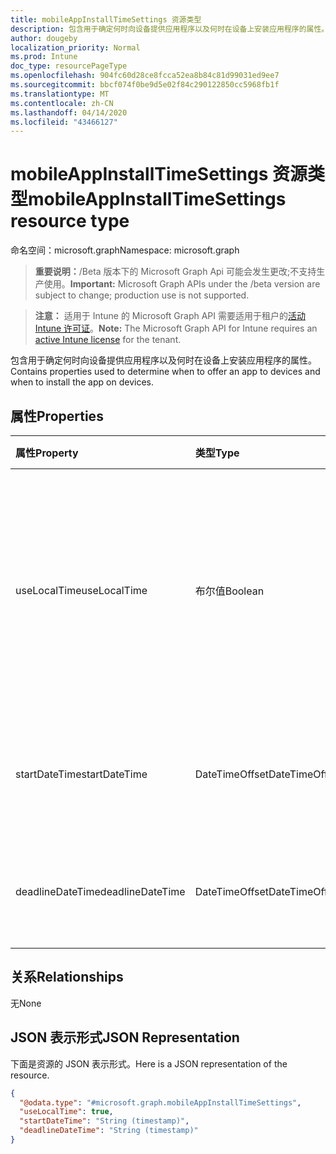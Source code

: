 ```yaml
---
title: mobileAppInstallTimeSettings 资源类型
description: 包含用于确定何时向设备提供应用程序以及何时在设备上安装应用程序的属性。
author: dougeby
localization_priority: Normal
ms.prod: Intune
doc_type: resourcePageType
ms.openlocfilehash: 904fc60d28ce8fcca52ea8b84c81d99031ed9ee7
ms.sourcegitcommit: bbcf074f0be9d5e02f84c290122850cc5968fb1f
ms.translationtype: MT
ms.contentlocale: zh-CN
ms.lasthandoff: 04/14/2020
ms.locfileid: "43466127"
---
```

# <a name="mobileappinstalltimesettings-resource-type"></a><span data-ttu-id="46485-103">mobileAppInstallTimeSettings 资源类型</span><span class="sxs-lookup"><span data-stu-id="46485-103">mobileAppInstallTimeSettings resource type</span></span>

<span data-ttu-id="46485-104">命名空间：microsoft.graph</span><span class="sxs-lookup"><span data-stu-id="46485-104">Namespace: microsoft.graph</span></span>

> <span data-ttu-id="46485-105">**重要说明：**/Beta 版本下的 Microsoft Graph Api 可能会发生更改;不支持生产使用。</span><span class="sxs-lookup"><span data-stu-id="46485-105">**Important:** Microsoft Graph APIs under the /beta version are subject to change; production use is not supported.</span></span>

> <span data-ttu-id="46485-106">**注意：** 适用于 Intune 的 Microsoft Graph API 需要适用于租户的[活动 Intune 许可证](https://go.microsoft.com/fwlink/?linkid=839381)。</span><span class="sxs-lookup"><span data-stu-id="46485-106">**Note:** The Microsoft Graph API for Intune requires an [active Intune license](https://go.microsoft.com/fwlink/?linkid=839381) for the tenant.</span></span>

<span data-ttu-id="46485-107">包含用于确定何时向设备提供应用程序以及何时在设备上安装应用程序的属性。</span><span class="sxs-lookup"><span data-stu-id="46485-107">Contains properties used to determine when to offer an app to devices and when to install the app on devices.</span></span>

## <a name="properties"></a><span data-ttu-id="46485-108">属性</span><span class="sxs-lookup"><span data-stu-id="46485-108">Properties</span></span>
|<span data-ttu-id="46485-109">属性</span><span class="sxs-lookup"><span data-stu-id="46485-109">Property</span></span>|<span data-ttu-id="46485-110">类型</span><span class="sxs-lookup"><span data-stu-id="46485-110">Type</span></span>|<span data-ttu-id="46485-111">说明</span><span class="sxs-lookup"><span data-stu-id="46485-111">Description</span></span>|
|:---|:---|:---|
|<span data-ttu-id="46485-112">useLocalTime</span><span class="sxs-lookup"><span data-stu-id="46485-112">useLocalTime</span></span>|<span data-ttu-id="46485-113">布尔值</span><span class="sxs-lookup"><span data-stu-id="46485-113">Boolean</span></span>|<span data-ttu-id="46485-114">确定可用时间和截止时间时，是否应使用本地设备时间或 UTC 时间。</span><span class="sxs-lookup"><span data-stu-id="46485-114">Whether the local device time or UTC time should be used when determining the available and deadline times.</span></span>|
|<span data-ttu-id="46485-115">startDateTime</span><span class="sxs-lookup"><span data-stu-id="46485-115">startDateTime</span></span>|<span data-ttu-id="46485-116">DateTimeOffset</span><span class="sxs-lookup"><span data-stu-id="46485-116">DateTimeOffset</span></span>|<span data-ttu-id="46485-117">应用程序可供安装的时间。</span><span class="sxs-lookup"><span data-stu-id="46485-117">The time at which the app should be available for installation.</span></span>|
|<span data-ttu-id="46485-118">deadlineDateTime</span><span class="sxs-lookup"><span data-stu-id="46485-118">deadlineDateTime</span></span>|<span data-ttu-id="46485-119">DateTimeOffset</span><span class="sxs-lookup"><span data-stu-id="46485-119">DateTimeOffset</span></span>|<span data-ttu-id="46485-120">应安装应用程序的时间。</span><span class="sxs-lookup"><span data-stu-id="46485-120">The time at which the app should be installed.</span></span>|

## <a name="relationships"></a><span data-ttu-id="46485-121">关系</span><span class="sxs-lookup"><span data-stu-id="46485-121">Relationships</span></span>
<span data-ttu-id="46485-122">无</span><span class="sxs-lookup"><span data-stu-id="46485-122">None</span></span>

## <a name="json-representation"></a><span data-ttu-id="46485-123">JSON 表示形式</span><span class="sxs-lookup"><span data-stu-id="46485-123">JSON Representation</span></span>
<span data-ttu-id="46485-124">下面是资源的 JSON 表示形式。</span><span class="sxs-lookup"><span data-stu-id="46485-124">Here is a JSON representation of the resource.</span></span>
<!-- {
  "blockType": "resource",
  "@odata.type": "microsoft.graph.mobileAppInstallTimeSettings"
}
-->
``` json
{
  "@odata.type": "#microsoft.graph.mobileAppInstallTimeSettings",
  "useLocalTime": true,
  "startDateTime": "String (timestamp)",
  "deadlineDateTime": "String (timestamp)"
}
```



